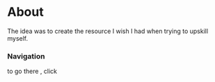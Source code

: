 # About
The idea was to create the resource I wish I had when trying to upskill myself.

### Navigation
to go there , click <here>





